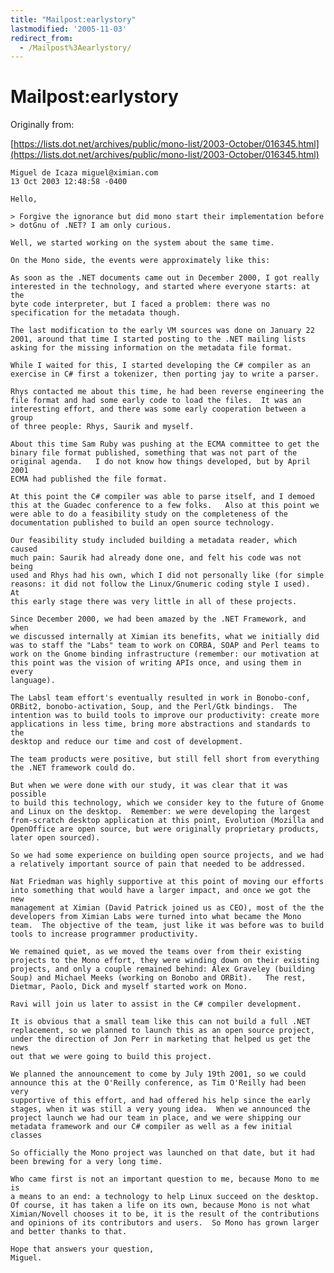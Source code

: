 ```yaml
---
title: "Mailpost:earlystory"
lastmodified: '2005-11-03'
redirect_from:
  - /Mailpost%3Aearlystory/
---
```


Mailpost:earlystory
===================

Originally from:

[https://lists.dot.net/archives/public/mono-list/2003-October/016345.html](https://lists.dot.net/archives/public/mono-list/2003-October/016345.html)

    Miguel de Icaza miguel@ximian.com
    13 Oct 2003 12:48:58 -0400

    Hello,

    > Forgive the ignorance but did mono start their implementation before
    > dotGnu of .NET? I am only curious.

    Well, we started working on the system about the same time.

    On the Mono side, the events were approximately like this:

    As soon as the .NET documents came out in December 2000, I got really
    interested in the technology, and started where everyone starts: at the
    byte code interpreter, but I faced a problem: there was no
    specification for the metadata though.

    The last modification to the early VM sources was done on January 22
    2001, around that time I started posting to the .NET mailing lists
    asking for the missing information on the metadata file format.

    While I waited for this, I started developing the C# compiler as an
    exercise in C# first a tokenizer, then porting jay to write a parser.

    Rhys contacted me about this time, he had been reverse engineering the
    file format and had some early code to load the files.  It was an
    interesting effort, and there was some early cooperation between a group
    of three people: Rhys, Saurik and myself.

    About this time Sam Ruby was pushing at the ECMA committee to get the
    binary file format published, something that was not part of the
    original agenda.   I do not know how things developed, but by April 2001
    ECMA had published the file format.

    At this point the C# compiler was able to parse itself, and I demoed
    this at the Guadec conference to a few folks.   Also at this point we
    were able to do a feasibility study on the completeness of the
    documentation published to build an open source technology.

    Our feasibility study included building a metadata reader, which caused
    much pain: Saurik had already done one, and felt his code was not being
    used and Rhys had his own, which I did not personally like (for simple
    reasons: it did not follow the Linux/Gnumeric coding style I used).  At
    this early stage there was very little in all of these projects.

    Since December 2000, we had been amazed by the .NET Framework, and when
    we discussed internally at Ximian its benefits, what we initially did
    was to staff the "Labs" team to work on CORBA, SOAP and Perl teams to
    work on the Gnome binding infrastructure (remember: our motivation at
    this point was the vision of writing APIs once, and using them in every
    language).

    The Labsl team effort's eventually resulted in work in Bonobo-conf,
    ORBit2, bonobo-activation, Soup, and the Perl/Gtk bindings.  The
    intention was to build tools to improve our productivity: create more
    applications in less time, bring more abstractions and standards to the
    desktop and reduce our time and cost of development.

    The team products were positive, but still fell short from everything
    the .NET framework could do.

    But when we were done with our study, it was clear that it was possible
    to build this technology, which we consider key to the future of Gnome
    and Linux on the desktop.  Remember: we were developing the largest
    from-scratch desktop application at this point, Evolution (Mozilla and
    OpenOffice are open source, but were originally proprietary products,
    later open sourced).

    So we had some experience on building open source projects, and we had
    a relatively important source of pain that needed to be addressed.

    Nat Friedman was highly supportive at this point of moving our efforts
    into something that would have a larger impact, and once we got the new
    management at Ximian (David Patrick joined us as CEO), most of the the
    developers from Ximian Labs were turned into what became the Mono
    team.  The objective of the team, just like it was before was to build
    tools to increase programmer productivity.

    We remained quiet, as we moved the teams over from their existing
    projects to the Mono effort, they were winding down on their existing
    projects, and only a couple remained behind: Alex Graveley (building
    Soup) and Michael Meeks (working on Bonobo and ORBit).   The rest,
    Dietmar, Paolo, Dick and myself started work on Mono.

    Ravi will join us later to assist in the C# compiler development.

    It is obvious that a small team like this can not build a full .NET
    replacement, so we planned to launch this as an open source project,
    under the direction of Jon Perr in marketing that helped us get the news
    out that we were going to build this project.

    We planned the announcement to come by July 19th 2001, so we could
    announce this at the O'Reilly conference, as Tim O'Reilly had been very
    supportive of this effort, and had offered his help since the early
    stages, when it was still a very young idea.  When we announced the
    project launch we had our team in place, and we were shipping our
    metadata framework and our C# compiler as well as a few initial classes

    So officially the Mono project was launched on that date, but it had
    been brewing for a very long time.

    Who came first is not an important question to me, because Mono to me is
    a means to an end: a technology to help Linux succeed on the desktop.
    Of course, it has taken a life on its own, because Mono is not what
    Ximian/Novell chooses it to be, it is the result of the contributions
    and opinions of its contributors and users.  So Mono has grown larger
    and better thanks to that.

    Hope that answers your question,
    Miguel.
